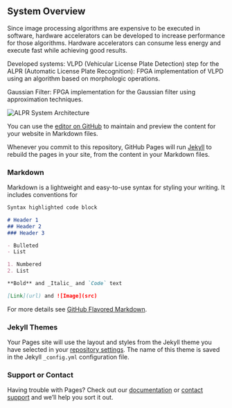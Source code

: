 ## System Overview

Since image processing algorithms are expensive to be executed in software, hardware accelerators can be developed to increase performance for those algorithms. Hardware accelerators can consume less energy and execute fast while achieving good results.   

Developed systems: VLPD (Vehicular License Plate Detection) step for the ALPR (Automatic License Plate Recognition): FPGA implementation of VLPD using an algorithm based on morphologic operations. 

Gaussian Filter: FPGA implementation for the Gaussian filter using approximation techniques.

![ALPR System Architecture ](https://github.com/Sborzguilherme/Architecture-of-FPGA-based-Systems-for-Digital-Image-Processing/blob/master/Images/en_otsu.png)

You can use the [editor on GitHub](https://github.com/Sborzguilherme/Architecture-of-FPGA-based-Systems-for-Digital-Image-Processing/edit/master/README.md) to maintain and preview the content for your website in Markdown files.

Whenever you commit to this repository, GitHub Pages will run [Jekyll](https://jekyllrb.com/) to rebuild the pages in your site, from the content in your Markdown files.

### Markdown

Markdown is a lightweight and easy-to-use syntax for styling your writing. It includes conventions for

```markdown
Syntax highlighted code block

# Header 1
## Header 2
### Header 3

- Bulleted
- List

1. Numbered
2. List

**Bold** and _Italic_ and `Code` text

[Link](url) and ![Image](src)
```

For more details see [GitHub Flavored Markdown](https://guides.github.com/features/mastering-markdown/).

### Jekyll Themes

Your Pages site will use the layout and styles from the Jekyll theme you have selected in your [repository settings](https://github.com/Sborzguilherme/Architecture-of-FPGA-based-Systems-for-Digital-Image-Processing/settings). The name of this theme is saved in the Jekyll `_config.yml` configuration file.

### Support or Contact

Having trouble with Pages? Check out our [documentation](https://help.github.com/categories/github-pages-basics/) or [contact support](https://github.com/contact) and we’ll help you sort it out.
